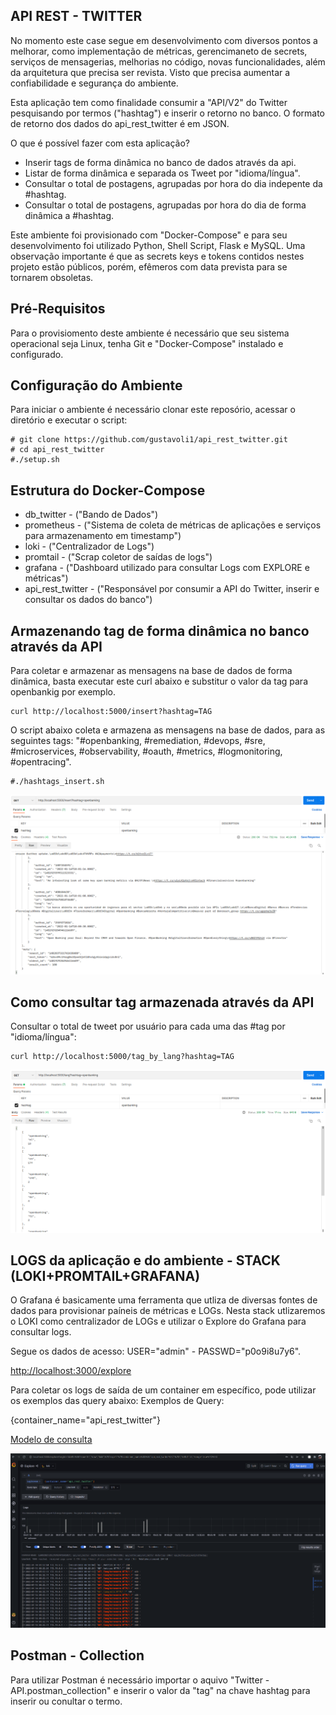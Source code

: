 ## API REST - TWITTER 

No momento este case segue em desenvolvimento com diversos pontos a melhorar, como implementação de métricas, gerencimaneto de secrets, serviços de mensagerias, melhorias no código, novas funcionalidades, além da arquitetura que precisa ser revista. Visto que precisa aumentar a confiabilidade e segurança do ambiente.

Esta aplicação tem como finalidade consumir a "API/V2" do Twitter pesquisando por termos ("hashtag") e inserir o retorno no banco. O formato de retorno dos dados do api_rest_twitter é em JSON.

O que é possível fazer com esta aplicação?

- Inserir tags de forma dinâmica no banco de dados através da api.
- Listar de forma dinâmica e separada os Tweet por "idioma/língua". 
- Consultar o total de postagens, agrupadas por hora do dia indepente da #hashtag.
- Consultar o total de postagens, agrupadas por hora do dia de forma dinâmica a #hashtag.

Este ambiente foi provisionado com "Docker-Compose" e para seu desenvolvimento foi utilizado Python, Shell Script, Flask e MySQL. 
Uma observação importante é que as secrets keys e tokens contidos nestes projeto estão públicos, porém, efêmeros com data prevista para se tornarem obsoletas.

## Pré-Requisitos

Para o provisiomento deste ambiente é necessário que seu sistema operacional seja Linux, tenha Git e "Docker-Compose" instalado e configurado.

## Configuração do Ambiente

Para iniciar o ambiente é necessário clonar este reposório, acessar o diretório e executar o script:
```
# git clone https://github.com/gustavoli1/api_rest_twitter.git
# cd api_rest_twitter
#./setup.sh
```

## Estrutura do Docker-Compose

 - db_twitter - ("Bando de Dados")
 - prometheus - ("Sistema de coleta de métricas de aplicações e serviços para armazenamento em timestamp")
 - loki - ("Centralizador de Logs")
 - promtail - ("Scrap coletor de saídas de logs")
 - grafana - ("Dashboard utilizado para consultar Logs com EXPLORE e métricas")
 - api_rest_twitter - ("Responsável por consumir a API do Twitter, inserir e consultar os dados do banco")

## Armazenando tag de forma dinâmica no banco através da API 

Para coletar e armazenar as mensagens na base de dados de forma dinâmica, basta executar este curl abaixo e substitur o valor da tag para openbankig por exemplo.
```
curl http://localhost:5000/insert?hashtag=TAG
```

O script abaixo coleta e armazena as mensagens na base de dados, para as seguintes tags: "#openbanking, #remediation, #devops, #sre, #microservices, #observability, #oauth, #metrics, #logmonitoring, #opentracing". 

```
#./hashtags_insert.sh
```

![Example dashboard](https://github.com/gustavoli1/api_rest_twitter/blob/main/print-insert.png)


## Como consultar tag armazenada através da API

Consultar o total de tweet por usuário para cada uma das #tag por "idioma/língua":

```
curl http://localhost:5000/tag_by_lang?hashtag=TAG
```

![Example dashboard](https://github.com/gustavoli1/api_rest_twitter/blob/main/print-lang.png)


## LOGS da aplicação e do ambiente - STACK (LOKI+PROMTAIL+GRAFANA)

O Grafana é basicamente uma ferramenta que utliza de diversas fontes de dados para provisionar paíneis de métricas e LOGs. Nesta stack utlizaremos o LOKI como  centralizador de LOGs e utilizar o Explore do Grafana para consultar logs. 

Segue os dados de acesso: USER="admin" - PASSWD="p0o9i8u7y6".

[http://localhost:3000/explore](http://localhost:3000/explore)


Para coletar os logs de saída de um container em específico, pode utilizar os exemplos das query abaixo:
Exemplos de Query:

{container_name="api_rest_twitter"}

[Modelo de consulta](http://localhost:3000/explore?orgId=1&left=%5B%22now-1h%22,%22now%22,%22loki%22,%7B%22refId%22:%22A%22,%22expr%22:%22%7Bcontainer_name%3D%5C%22api_rest_twitter%5C%22%7D%22%7D%5D)

![Example dashboard](https://github.com/gustavoli1/api_rest_twitter/blob/main/explore_1.png)

## Postman - Collection

Para utilizar Postman é necessário importar o aquivo "Twitter - API.postman_collection" e inserir o valor da "tag" na chave hashtag para inserir ou conultar o termo.

